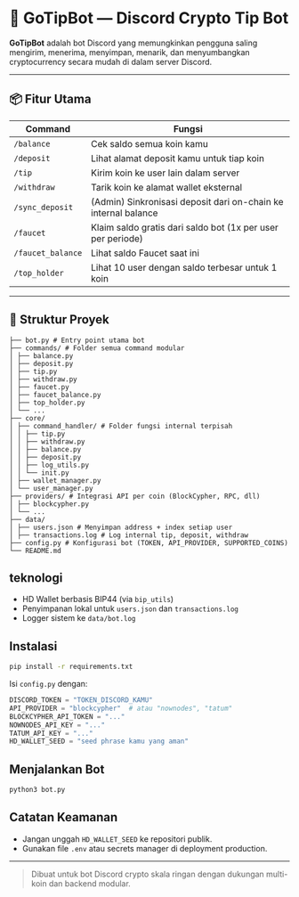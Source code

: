# 🚀 GoTipBot — Discord Crypto Tip Bot

**GoTipBot** adalah bot Discord yang memungkinkan pengguna saling mengirim, menerima, menyimpan, menarik, dan menyumbangkan cryptocurrency secara mudah di dalam server Discord.

---

## 📦 Fitur Utama

| Command               | Fungsi                                                                 |
|-----------------------|------------------------------------------------------------------------|
| `/balance`            | Cek saldo semua koin kamu                                              |
| `/deposit`            | Lihat alamat deposit kamu untuk tiap koin                              |
| `/tip`                | Kirim koin ke user lain dalam server                                   |
| `/withdraw`           | Tarik koin ke alamat wallet eksternal                                  |
| `/sync_deposit`       | (Admin) Sinkronisasi deposit dari on-chain ke internal balance         |
| `/faucet`             | Klaim saldo gratis dari saldo bot (1x per user per periode)            |
| `/faucet_balance`     | Lihat saldo Faucet saat ini                                            |
| `/top_holder`         | Lihat 10 user dengan saldo terbesar untuk 1 koin                       |


---

## 📁 Struktur Proyek
```
├── bot.py # Entry point utama bot
├── commands/ # Folder semua command modular
│ ├── balance.py
│ ├── deposit.py
│ ├── tip.py
│ ├── withdraw.py
│ ├── faucet.py
│ ├── faucet_balance.py
│ ├── top_holder.py
│ └── ...
├── core/
│ ├── command_handler/ # Folder fungsi internal terpisah
│ │ ├── tip.py
│ │ ├── withdraw.py
│ │ ├── balance.py
│ │ ├── deposit.py
│ │ ├── log_utils.py
│ │ └── init.py
│ ├── wallet_manager.py
│ └── user_manager.py
├── providers/ # Integrasi API per coin (BlockCypher, RPC, dll)
│ ├── blockcypher.py
│ └── ...
├── data/
│ ├── users.json # Menyimpan address + index setiap user
│ ├── transactions.log # Log internal tip, deposit, withdraw
├── config.py # Konfigurasi bot (TOKEN, API_PROVIDER, SUPPORTED_COINS)
└── README.md
```

## teknologi

* HD Wallet berbasis BIP44 (via `bip_utils`)
* Penyimpanan lokal untuk `users.json` dan `transactions.log`
* Logger sistem ke `data/bot.log`

## Instalasi

```bash
pip install -r requirements.txt
```

Isi `config.py` dengan:

```python
DISCORD_TOKEN = "TOKEN_DISCORD_KAMU"
API_PROVIDER = "blockcypher"  # atau "nownodes", "tatum"
BLOCKCYPHER_API_TOKEN = "..."
NOWNODES_API_KEY = "..."
TATUM_API_KEY = "..."
HD_WALLET_SEED = "seed phrase kamu yang aman"
```

## Menjalankan Bot

```bash
python3 bot.py
```

## Catatan Keamanan

* Jangan unggah `HD_WALLET_SEED` ke repositori publik.
* Gunakan file `.env` atau secrets manager di deployment production.

---

> Dibuat untuk bot Discord crypto skala ringan dengan dukungan multi-koin dan backend modular.

